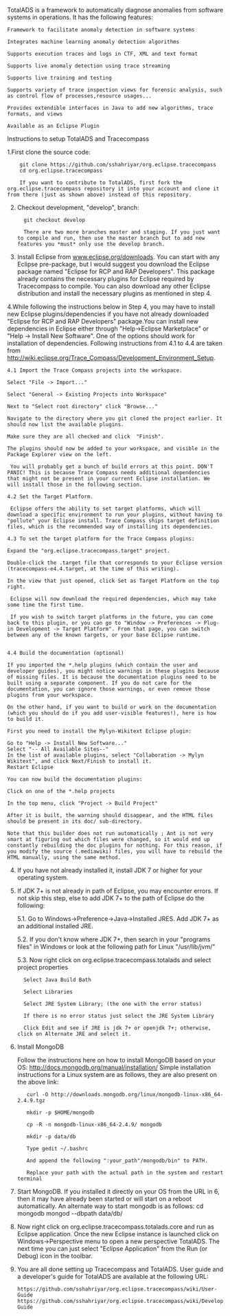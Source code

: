 TotalADS is a framework to automatically diagnose anomalies from software systems in operations.
It has the following features:

	Framework to facilitate anomaly detection in software systems

	Integrates machine learning anomaly detection algorithms

	Supports execution traces and logs in CTF, XML and text format

	Supports live anomaly detection using trace streaming

	Supports live training and testing

	Supports variety of trace inspection views for forensic analysis, such as control flow of processes,resource usages...

	Provides extendible interfaces in Java to add new algorithms, trace formats, and views

	Available as an Eclipse Plugin


Instructions to setup TotalADS and Tracecompass

1.First clone the source code:

        git clone https://github.com/sshahriyar/org.eclipse.tracecompass
        cd org.eclipse.tracecompass

        If you want to contribute to TotalADS, first fork the org.eclipse.tracecompass repository it into your account and clone it from there (just as shown above) instead of this repository.

2. Checkout development, "develop", branch:

         git checkout develop

         There are two more branches master and staging. If you just want to compile and run, then use the master branch but to add new features you *must* only use the develop branch.

3. Install Eclipse from www.eclipse.org/downloads. You can start with any Eclipse pre-package, but I would suggest you download the Eclipse package named "Eclipse for RCP and RAP Developers". This package already contains the necessary plugins for Eclipse required by Tracecompass to compile. You can also download any other Eclipse distribution and install the necessary plugins as mentioned in step 4.

4.While following the instructions below in Step 4, you may have to install new Eclipse plugins/dependencies if you have not already downloaded "Eclipse for RCP and RAP Developers" package.You can install new dependencies in Eclipse either through "Help->Eclipse Marketplace" or "Help -> Install New Software". One of the options should work for installation of dependencies. Following instructions from 4.1 to 4.4 are taken from http://wiki.eclipse.org/Trace_Compass/Development_Environment_Setup.

	4.1 Import the Trace Compass projects into the workspace.

    Select "File -> Import..."

    Select "General -> Existing Projects into Workspace"

    Next to "Select root directory" click "Browse..."

    Navigate to the directory where you git cloned the project earlier. It should now list the available plugins.

    Make sure they are all checked and click  "Finish".

    The plugins should now be added to your workspace, and visible in the Package Explorer view on the left.

     You will probably get a bunch of build errors at this point. DON'T PANIC! This is because Trace Compass needs additional dependencies that might not be present in your current Eclipse installation. We will install those in the following section.

    4.2 Set the Target Platform.

     Eclipse offers the ability to set target platforms, which will download a specific environment to run your plugins, without having to "pollute" your Eclipse install. Trace Compass ships target definition files, which is the recommended way of installing its dependencies.

    4.3 To set the target platform for the Trace Compass plugins:

    Expand the "org.eclipse.tracecompass.target" project.

    Double-click the .target file that corresponds to your Eclipse version (tracecompass-e4.4.target, at the time of this writing).

    In the view that just opened, click Set as Target Platform on the top right.

     Eclipse will now download the required dependencies, which may take some time the first time.

     If you wish to switch target platforms in the future, you can come back to this plugin, or you can go to "Window -> Preferences -> Plug-in Development -> Target Platform". From that page, you can switch between any of the known targets, or your base Eclipse runtime.


    4.4 Build the documentation (optional)

    If you imported the *.help plugins (which contain the user and developer guides), you might notice warnings in these plugins because of missing files. It is because the documentation plugins need to be built using a separate component. If you do not care for the documentation, you can ignore those warnings, or even remove those plugins from your workspace.

    On the other hand, if you want to build or work on the documentation (which you should do if you add user-visible features!), here is how to build it.

    First you need to install the Mylyn-Wikitext Eclipse plugin:

    Go to "Help -> Install New Software..."
    Select "-- All Available Sites--"
    In the list of available plugins, select "Collaboration -> Mylyn Wikitext", and click Next/Finish to install it.
    Restart Eclipse

    You can now build the documentation plugins:

    Click on one of the *.help projects

    In the top menu, click "Project -> Build Project"

    After it is built, the warning should disappear, and the HTML files should be present in its doc/ sub-directory.

    Note that this builder does not run automatically ; Ant is not very smart at figuring out which files were changed, so it would end up constantly rebuilding the doc plugins for nothing. For this reason, if you modify the source (.mediawiki) files, you will have to rebuild the HTML manually, using the same method.



4.  If you have not already installed it, install JDK 7 or higher for your operating system.

5. If JDK 7+ is not already in path of Eclipse, you may encounter errors. If not skip this step, else to add JDK 7+ to the path of Eclipse do the following:

	5.1. Go to Windows->Preference->Java->Installed JRES. Add JDK 7+ as an additional installed JRE.

    5.2. If you don't know where JDK 7+, then search in your "programs files" in Windows or look at the following path for Linux	  "/usr/lib/jvm/"

	5.3. Now right click on org.eclipse.tracecompass.totalads and select project properties

         Select Java Build Bath

         Select Libraries

         Select JRE System Library; (the one with the error status)

         If there is no error status just select the JRE System Library

         Click Edit and see if JRE is jdk 7+ or openjdk 7+; otherwise, click on Alternate JRE and select it.

6.  Install MongoDB

	Follow the instructions here on how to install MongoDB based on your OS: http://docs.mongodb.org/manual/installation/
	Simple installation instructions for a Linux system are as follows, they are also present on the above link:

	       curl -O http://downloads.mongodb.org/linux/mongodb-linux-x86_64-2.4.9.tgz

	       mkdir -p $HOME/mongodb

	       cp -R -n mongodb-linux-x86_64-2.4.9/ mongodb

	       mkdir -p data/db

	       Type gedit ~/.bashrc

	       And append the following ":your_path"/mongodb/bin" to PATH.

	       Replace your path with the actual path in the system and restart terminal

8. Start MongoDB. If you installed it directly on your OS from the URL in 6, then it may have already been started or will start on a reboot automatically. An alternate way to start mongodb is as follows:
 	 cd mongodb
	 mongod --dbpath data/db/

9. Now right click on org.eclipse.tracecompass.totalads.core and run as Eclipse application. Once the new Eclipse instance is launched click on Windows->Perspective menu to open a new perspective TotalADS. The next time you can just select "Eclipse Application" from the Run (or Debug) icon in the toolbar.


10. You are all done setting up Tracecompass and TotalADS. User guide and a developer's guide for TotalADS are available at the following URL:

        https://github.com/sshahriyar/org.eclipse.tracecompass/wiki/User-Guide
        https://github.com/sshahriyar/org.eclipse.tracecompass/wiki/Developer-Guide


